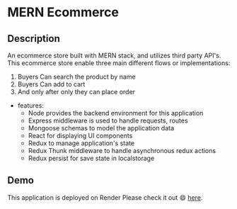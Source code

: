 # MERN Ecommerce

## Description

An ecommerce store built with MERN stack, and utilizes third party API's. This ecommerce store enable three main different flows or implementations:

1. Buyers Can search the product by name
2. Buyers Can add to cart
3. And only after only they can place order


* features:
  * Node provides the backend environment for this application
  * Express middleware is used to handle requests, routes
  * Mongoose schemas to model the application data
  * React for displaying UI components
  * Redux to manage application's state
  * Redux Thunk middleware to handle asynchronous redux actions
  * Redux persist for save state in localstorage


## Demo

This application is deployed on Render Please check it out :smile: [here](https://diymarket.in).
